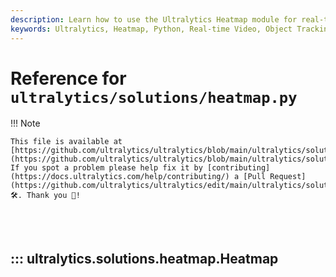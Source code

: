 ```yaml
---
description: Learn how to use the Ultralytics Heatmap module for real-time video analysis with object tracking and heatmap generation.
keywords: Ultralytics, Heatmap, Python, Real-time Video, Object Tracking, cv2, Shapely, Computer Vision, AI
---
```


# Reference for `ultralytics/solutions/heatmap.py`

!!! Note

    This file is available at [https://github.com/ultralytics/ultralytics/blob/main/ultralytics/solutions/heatmap.py](https://github.com/ultralytics/ultralytics/blob/main/ultralytics/solutions/heatmap.py). If you spot a problem please help fix it by [contributing](https://docs.ultralytics.com/help/contributing/) a [Pull Request](https://github.com/ultralytics/ultralytics/edit/main/ultralytics/solutions/heatmap.py) 🛠️. Thank you 🙏!

<br><br>

## ::: ultralytics.solutions.heatmap.Heatmap

<br><br>
